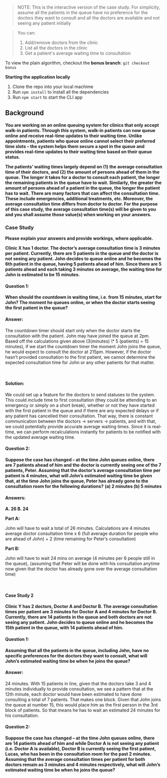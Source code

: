 > NOTE: This is the interactive version of the case study.
> For simplicity, assume all the patients in the queue have no preference for the doctors they want to consult and all the doctors are available and not seeing any patient initially

> You can:
>
> 1.  Add/remove doctors from the clinic
> 2.  List all the doctors in the clinic
> 3.  Get a patient's average waiting time to consultation

To view the plain algorithm, checkout the **bonus branch**: `git checkout bonus`

**Starting the application locally**

1. Clone the repo into your local machime
2. Run `npm install` to install all the dependencies
3. Run `npm start` to start the CLI app

## Background

**You are working on an online queuing system for clinics that only accept walk-in patients. Through this system, walk-in patients can now queue online and receive real-time updates to their waiting time. Unlike appointments, patients who queue online cannot select their preferred time slots – the system helps them secure a spot in the queue and provides real-time updates to their waiting time based on their queue status.**
<br/>

**The patients’ waiting times largely depend on (1) the average consultation time of their doctors, and (2) the amount of persons ahead of them in the queue. The longer it takes for a doctor to consult each patient, the longer the remaining patients in the queue have to wait. Similarly, the greater the amount of persons ahead of a patient in the queue, the longer the patient has to wait.**
**There are many factors that can affect the consultation time. These include emergencies, additional treatments, etc. Moreover, the average consultation time differs from doctor to doctor. For the purpose of this case study, the average consultation time(s) will be given to you and you shall assume those value(s) when working on your answers.**
<br/>

### Case Study

**Please explain your answers and provide workings, where applicable.**

**Clinic X has 1 doctor. The doctor’s average consultation time is 3 minutes per patient. Currently, there are 5 patients in the queue and the doctor is not seeing any patient. John decides to queue online and he becomes the 6th patient in the queue, having 5 patients ahead of him. Since there are 5 patients ahead and each taking 3 minutes on average, the waiting time for John is estimated to be 15 minutes.**
<br/>

#### Question 1:

**When should the countdown in waiting time, i.e. from 15 minutes, start for John? The moment he queues online, or when the doctor starts seeing the first patient in the queue?**
<br/>

#### Answer:

<p>The countdown timer should start only when the doctor starts the consultation with the patient. John may have joined the queue at 2pm. Based off the calculations given above (3(minutes) \* 5 (patients) = 15 minutes), if we start the countdown timer the moment John joins the queue, he would expect to consult the doctor at 215pm. However, if the doctor hasn’t provided consultation to the first patient, we cannot determine the expected consultation time for John or any other patients for that matter.</p>
<br/>

#### Solution:

<p>We could set up a feature for the doctors to send statuses to the system. This could include time to first consultation (they could be attending to an emergency or simply on a short break), whether or not they have started with the first patient in the queue and if there are any expected delays or if any patient has cancelled their consultation. 
That way, there is constant communication between the doctors -> servers -> patients, and with that, we could potentially provide accurate average waiting times.  Since it is real-time, we can perform recalculations instantly for patients to be notified with the updated  average waiting time.</p>

#### Question 2:

**Suppose the case has changed – at the time John queues online, there are 7 patients ahead of him and the doctor is currently seeing one of the 7 patients, Peter. Assuming that the doctor’s average consultation time per patient is 4 minutes, what will John’s estimated waiting time be given that, at the time John joins the queue, Peter has already gone to the consultation room for the following durations?**
**(a) 2 minutes (b) 5 minutes**
<br/>

#### Answers:

**A. 26 B. 24**
<br/>

**Part A:**

<p>John will have to wait a total of 26 minutes. Calculations are 4 minutes average doctor consultation time x 6 (full average duration for people who are ahead of John) + 2 (time remaining for Peter’s consultation)</P>

**Part B:**

<p>John will have to wait 24 mins on average (4 minutes per 6 people still in the queue),  (assuming that Peter will be done with his consultation anytime now given that the doctor has already gone over the average consultation time)</p>
<br/>

#### Case Study 2

**Clinic Y has 2 doctors, Doctor A and Doctor B. The average consultation times per patient are 3 minutes for Doctor A and 4 minutes for Doctor B. Currently, there are 14 patients in the queue and both doctors are not seeing any patient. John decides to queue online and he becomes the 15th patient in the queue, with 14 patients ahead of him.**

#### Question 1:

**Assuming that all the patients in the queue, including John, have no specific preferences for the doctors they want to consult, what will John’s estimated waiting time be when he joins the queue?**
<br/>

#### Answer:

<p>24 minutes. With 15 patients in line, given that the doctors take 3 and 4 minutes individually to provide consultation, we see a pattern that at the 12th minute, each doctor would have been estimated to have done consulting a total of 7 patients. That makes one block. Given that John joins the queue at number 15, this would  place him as the first person in the 3rd block of patients. So that means he has to wait an estimated 24 minutes for his consultation. </P>

#### Question 2:

**Suppose the case has changed – at the time John queues online, there are 14 patients ahead of him and while Doctor A is not seeing any patient (i.e. Doctor A is available), Doctor B is currently seeing the first patient, Lucas, who has been in the consultation room for the past 2 minutes. Assuming that the average consultation times per patient for both doctors remain as 3 minutes and 4 minutes respectively, what will John’s estimated waiting time be when he joins the queue?**
